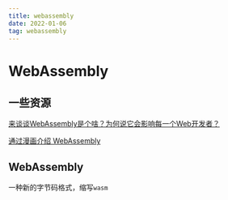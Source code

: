 ```yaml
---
title: webassembly
date: 2022-01-06
tag: webassembly
---
```

# WebAssembly

## 一些资源

[来谈谈WebAssembly是个啥？为何说它会影响每一个Web开发者？](https://blog.csdn.net/wulixiaoxiao1/article/details/60581397)

[通过漫画介绍 WebAssembly](https://zhuanlan.zhihu.com/p/417023337)

## WebAssembly
一种新的字节码格式，缩写`wasm`
